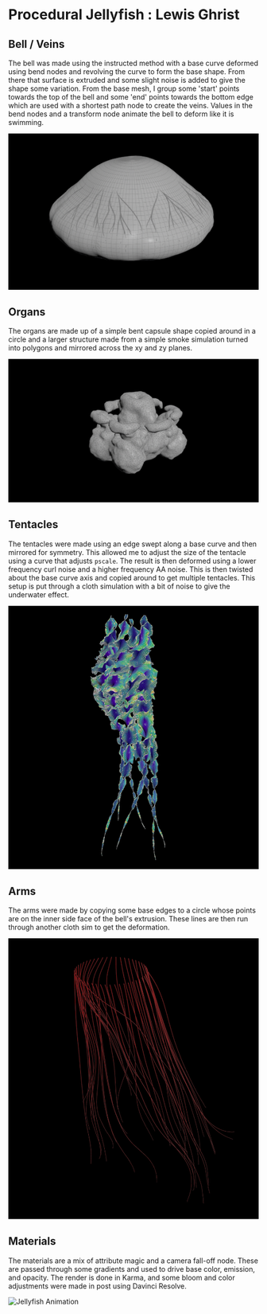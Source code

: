 # Procedural Jellyfish : Lewis Ghrist

## Bell / Veins
The bell was made using the instructed method with a base curve deformed using bend nodes and revolving the curve to form the base shape. From there that surface is extruded and some slight noise is added to give the shape some variation. From the base mesh, I group some 'start' points towards the top of the bell and some 'end' points towards the bottom edge which are used with a shortest path node to create the veins. Values in the bend nodes and a transform node animate the bell to deform like it is swimming.

![Bell](./Bell_V1.png)

## Organs
The organs are made up of a simple bent capsule shape copied around in a circle and a larger structure made from a simple smoke simulation turned into polygons and mirrored across the xy and zy planes.

![Organs](./OrgansImage_V1.png)

## Tentacles
The tentacles were made using an edge swept along a base curve and then mirrored for symmetry. This allowed me to adjust the size of the tentacle using a curve that adjusts `pscale`. The result is then deformed using a lower frequency curl noise and a higher frequency AA noise. This is then twisted about the base curve axis and copied around to get multiple tentacles. This setup is put through a cloth simulation with a bit of noise to give the underwater effect.

![Tentacles](./10_V1.png)

## Arms
The arms were made by copying some base edges to a circle whose points are on the inner side face of the bell's extrusion. These lines are then run through another cloth sim to get the deformation.

![Arms](./Arms_V1.png)

## Materials
The materials are a mix of attribute magic and a camera fall-off node. These are passed through some gradients and used to drive base color, emission, and opacity. The render is done in Karma, and some bloom and color adjustments were made in post using Davinci Resolve.


![Jellyfish Animation](./Jelly_Gif.gif)
